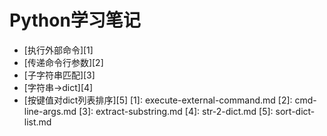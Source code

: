# Python学习笔记
- [执行外部命令][1]
- [传递命令行参数][2]
- [子字符串匹配][3]
- [字符串->dict][4]
- [按键值对dict列表排序][5]
[1]: execute-external-command.md
[2]: cmd-line-args.md
[3]: extract-substring.md
[4]: str-2-dict.md
[5]: sort-dict-list.md
